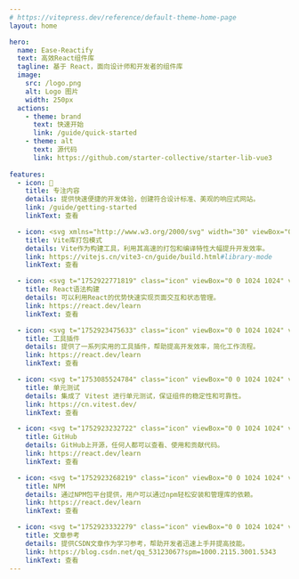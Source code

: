 ```yaml
---
# https://vitepress.dev/reference/default-theme-home-page
layout: home

hero:
  name: Ease-Reactify
  text: 高效React组件库
  tagline: 基于 React，面向设计师和开发者的组件库
  image:
    src: /logo.png
    alt: Logo 图片
    width: 250px
  actions:
    - theme: brand
      text: 快速开始
      link: /guide/quick-started
    - theme: alt
      text: 源代码
      link: https://github.com/starter-collective/starter-lib-vue3
      
features:
  - icon: 📝
    title: 专注内容
    details: 提供快速便捷的开发体验，创建符合设计标准、美观的响应式网站。
    link: /guide/getting-started
    linkText: 查看

  - icon: <svg xmlns="http://www.w3.org/2000/svg" width="30" viewBox="0 0 256 256.32"><defs><linearGradient id="a" x1="-.828%" x2="57.636%" y1="7.652%" y2="78.411%"><stop offset="0%" stop-color="#41D1FF"/><stop offset="100%" stop-color="#BD34FE"/></linearGradient><linearGradient id="b" x1="43.376%" x2="50.316%" y1="2.242%" y2="89.03%"><stop offset="0%" stop-color="#FFEA83"/><stop offset="8.333%" stop-color="#FFDD35"/><stop offset="100%" stop-color="#FFA800"/></linearGradient></defs><path fill="url(#a)" d="M255.153 37.938 134.897 252.976c-2.483 4.44-8.862 4.466-11.382.048L.875 37.958c-2.746-4.814 1.371-10.646 6.827-9.67l120.385 21.517a6.537 6.537 0 0 0 2.322-.004l117.867-21.483c5.438-.991 9.574 4.796 6.877 9.62Z"/><path fill="url(#b)" d="M185.432.063 96.44 17.501a3.268 3.268 0 0 0-2.634 3.014l-5.474 92.456a3.268 3.268 0 0 0 3.997 3.378l24.777-5.718c2.318-.535 4.413 1.507 3.936 3.838l-7.361 36.047c-.495 2.426 1.782 4.5 4.151 3.78l15.304-4.649c2.372-.72 4.652 1.36 4.15 3.788l-11.698 56.621c-.732 3.542 3.979 5.473 5.943 2.437l1.313-2.028 72.516-144.72c1.215-2.423-.88-5.186-3.54-4.672l-25.505 4.922c-2.396.462-4.435-1.77-3.759-4.114l16.646-57.705c.677-2.35-1.37-4.583-3.769-4.113Z"/></svg>
    title: Vite库打包模式
    details: Vite作为构建工具，利用其高速的打包和编译特性大幅提升开发效率。
    link: https://vitejs.cn/vite3-cn/guide/build.html#library-mode
    linkText: 查看

  - icon: <svg t="1752922771819" class="icon" viewBox="0 0 1024 1024" version="1.1" xmlns="http://www.w3.org/2000/svg" p-id="1496" width="32" height="32"><path d="M512 431.36c43.946667 0 79.786667 35.84 79.786667 80.64 0 42.666667-35.84 78.933333-79.786667 78.933333S432.213333 554.666667 432.213333 512c0-44.8 35.84-80.64 79.786667-80.64M314.453333 853.333333c26.88 16.213333 85.76-8.533333 153.6-72.533333-22.186667-25.173333-43.946667-52.48-64.426666-81.066667a968.533333 968.533333 0 0 1-102.4-15.36c-21.76 91.306667-13.653333 154.026667 13.226666 168.96m30.293334-244.906666l-12.373334-21.76c-4.693333 12.373333-9.386667 24.746667-12.373333 36.693333 11.52 2.56 24.32 4.693333 37.546667 6.826667l-12.8-21.76m279.04-32.426667l34.56-64-34.56-64c-12.8-22.613333-26.453333-42.666667-38.826667-62.72C561.92 384 537.6 384 512 384s-49.92 0-72.96 1.28c-12.373333 20.053333-26.026667 40.106667-38.826667 62.72L365.653333 512l34.56 64c12.8 22.613333 26.453333 42.666667 38.826667 62.72 23.04 1.28 47.36 1.28 72.96 1.28s49.92 0 72.96-1.28c12.373333-20.053333 26.026667-40.106667 38.826667-62.72M512 289.28c-8.106667 9.386667-16.64 19.2-25.173333 30.72h50.346666c-8.533333-11.52-17.066667-21.333333-25.173333-30.72m0 445.44c8.106667-9.386667 16.64-19.2 25.173333-30.72h-50.346666c8.533333 11.52 17.066667 21.333333 25.173333 30.72M709.12 170.666667c-26.453333-16.213333-85.333333 8.533333-153.173333 72.533333 22.186667 25.173333 43.946667 52.48 64.426666 81.066667 34.986667 3.413333 69.546667 8.533333 102.4 15.36 21.76-91.306667 13.653333-154.026667-13.653333-168.96m-29.866667 244.906666l12.373334 21.76c4.693333-12.373333 9.386667-24.746667 12.373333-36.693333-11.52-2.56-24.32-4.693333-37.546667-6.826667l12.8 21.76m61.866667-300.8c62.72 35.84 69.546667 130.133333 43.093333 240.213334 108.373333 32 186.453333 84.906667 186.453334 157.013333s-78.08 125.013333-186.453334 157.013333c26.453333 110.08 19.626667 204.373333-43.093333 240.213334-62.293333 35.84-147.2-5.12-229.12-83.2-81.92 78.08-166.826667 119.04-229.546667 83.2-62.293333-35.84-69.12-130.133333-42.666666-240.213334-108.373333-32-186.453333-84.906667-186.453334-157.013333s78.08-125.013333 186.453334-157.013333c-26.453333-110.08-19.626667-204.373333 42.666666-240.213334 62.72-35.84 147.626667 5.12 229.546667 83.2 81.92-78.08 166.826667-119.04 229.12-83.2M728.746667 512c14.506667 32 27.306667 64 37.973333 96.426667 89.6-26.88 139.946667-65.28 139.946667-96.426667s-50.346667-69.546667-139.946667-96.426667c-10.666667 32.426667-23.466667 64.426667-37.973333 96.426667M295.253333 512c-14.506667-32-27.306667-64-37.973333-96.426667-89.6 26.88-139.946667 65.28-139.946667 96.426667s50.346667 69.546667 139.946667 96.426667c10.666667-32.426667 23.466667-64.426667 37.973333-96.426667m384 96.426667l-12.8 21.76c13.226667-2.133333 26.026667-4.266667 37.546667-6.826667-2.986667-11.946667-7.68-24.32-12.373333-36.693333l-12.373334 21.76m-123.306666 172.373333c67.84 64 126.72 88.746667 153.173333 72.533333 27.306667-14.933333 35.413333-77.653333 13.653333-168.96-32.853333 6.826667-67.413333 11.946667-102.4 15.36-20.48 28.586667-42.24 55.893333-64.426666 81.066667M344.746667 415.573333l12.8-21.76c-13.226667 2.133333-26.026667 4.266667-37.546667 6.826667 2.986667 11.946667 7.68 24.32 12.373333 36.693333l12.373334-21.76m123.306666-172.373333C400.213333 179.2 341.333333 154.453333 314.453333 170.666667c-26.88 14.933333-34.986667 77.653333-13.226666 168.96a968.533333 968.533333 0 0 1 102.4-15.36c20.48-28.586667 42.24-55.893333 64.426666-81.066667z" fill="#00BCD4" p-id="1497"></path></svg>
    title: React语法构建
    details: 可以利用React的优势快速实现页面交互和状态管理。
    link: https://react.dev/learn
    linkText: 查看

  - icon: <svg t="1752923475633" class="icon" viewBox="0 0 1024 1024" version="1.1" xmlns="http://www.w3.org/2000/svg" p-id="10931" width="32" height="32"><path d="M569.81 960H454.19c-39.84 0-72.26-32.42-72.26-72.26v-69.83c-24.67-10.51-47.93-24.05-69.56-40.46l-60.74 35.06c-34.52 19.93-78.76 8.06-98.71-26.41l-57.8-100.16c-19.93-34.51-8.06-78.78 26.45-98.71l60.59-34.97c-1.69-13.51-2.54-26.97-2.54-40.26s0.85-26.74 2.54-40.25l-60.59-34.99c-16.71-9.63-28.68-25.21-33.67-43.86-5-18.64-2.43-38.1 7.21-54.83l57.82-100.13c19.93-34.48 64.19-46.35 98.68-26.46l60.77 35.07c21.64-16.4 44.89-29.93 69.56-40.45v-69.84c0-39.84 32.42-72.26 72.26-72.26h115.61c39.84 0 72.26 32.42 72.26 72.26v69.84c24.67 10.51 47.93 24.05 69.56 40.45l60.74-35.06c34.53-19.9 78.76-8.02 98.71 26.42l57.81 100.16c9.65 16.72 12.22 36.19 7.23 54.83-5 18.66-16.96 34.24-33.7 43.88l-60.56 34.97c1.69 13.51 2.54 26.96 2.54 40.25s-0.85 26.76-2.54 40.26l60.59 34.96c34.51 19.94 46.38 64.21 26.46 98.72l-57.82 100.13c-19.96 34.49-64.26 46.36-98.71 26.43l-60.74-35.06c-21.64 16.41-44.89 29.95-69.56 40.46v69.83c-0.02 39.85-32.43 72.27-72.27 72.27z m-101.16-86.71h86.71V755.94l30.36-9.54c34.03-10.68 65.02-28.71 92.1-53.57l23.44-21.49 101.97 58.86 43.35-75.09-101.75-58.74 6.87-31.03c3.97-17.95 5.98-35.9 5.98-53.33s-2.02-35.37-5.98-53.32l-6.87-31.02 101.74-58.75-43.35-75.11-101.95 58.86-23.44-21.49c-27.07-24.85-58.06-42.86-92.1-53.56l-30.36-9.54V150.71h-86.71v117.36l-30.36 9.54c-34.04 10.7-65.03 28.71-92.1 53.56l-23.44 21.49-101.97-58.86-43.35 75.11 101.74 58.75-6.87 31.02c-3.97 17.95-5.98 35.89-5.98 53.32s2.02 35.38 5.98 53.33l6.87 31.03-101.75 58.74 43.35 75.09 101.97-58.86 23.44 21.49c27.08 24.87 58.07 42.89 92.1 53.57l30.36 9.54v117.36z m390.43-210.97h0.28-0.28z" fill="#1296db" p-id="10932"></path><path d="M512 642.06c-71.72 0-130.06-58.34-130.06-130.06S440.28 381.94 512 381.94 642.06 440.28 642.06 512 583.72 642.06 512 642.06z m0-173.41c-23.91 0-43.35 19.45-43.35 43.35 0 23.91 19.45 43.35 43.35 43.35 23.91 0 43.35-19.45 43.35-43.35 0.01-23.91-19.44-43.35-43.35-43.35z" fill="#1296db" p-id="10933"></path></svg>
    title: 工具插件
    details: 提供了一系列实用的工具插件，帮助提高开发效率，简化工作流程。
    link: https://react.dev/learn
    linkText: 查看

  - icon: <svg t="1753085524784" class="icon" viewBox="0 0 1024 1024" version="1.1" xmlns="http://www.w3.org/2000/svg" p-id="1512" width="32" height="32"><path d="M749.878303 355.321794l-224.274618 324.272873a19.307055 19.307055 0 0 1-31.793649-0.049649 19.108461 19.108461 0 0 1-3.30783-11.73566l8.973964-179.032437-144.905309-30.732412A19.257406 19.257406 0 0 1 340.712727 446.401939a19.083636 19.083636 0 0 1 2.048-17.966545l224.268412-324.266667a19.344291 19.344291 0 0 1 22.043928-7.316945c3.971879 1.334303 7.391418 3.916024 9.749721 7.366594 2.358303 3.444364 3.518836 7.571394 3.30783 11.729454l-8.973963 179.038643 144.905309 30.726206c3.096824 0.657842 5.982642 2.066618 8.403006 4.096a19.089842 19.089842 0 0 1 3.413333 25.519321z" fill="#FFCA28" p-id="1513"></path><path d="M515.022352 951.637333a45.279418 45.279418 0 0 1-32.110158-13.299588l-211.912146-211.899733a45.397333 45.397333 0 0 1 32.128776-77.433018 45.428364 45.428364 0 0 1 32.085334 13.212703l179.808194 179.789576 391.714133-391.695515a45.403539 45.403539 0 0 1 64.214109 64.214109l-423.824291 423.811878a45.22977 45.22977 0 0 1-32.103951 13.299588z" fill="#689F38" p-id="1514"></path><path d="M514.83617 951.637333a45.279418 45.279418 0 0 0 32.110157-13.299588l211.912146-211.899733a45.384921 45.384921 0 0 0-0.086885-64.127224 45.428364 45.428364 0 0 0-64.13343-0.093091l-179.808194 179.789576L123.11583 450.311758A45.409745 45.409745 0 0 0 58.901721 514.525867l423.830497 423.811878a45.242182 45.242182 0 0 0 32.103952 13.299588z" fill="#689F38" fill-opacity=".502" p-id="1515"></path></svg>
    title: 单元测试
    details: 集成了 Vitest 进行单元测试，保证组件的稳定性和可靠性。
    link: https://cn.vitest.dev/
    linkText: 查看

  - icon: <svg t="1752923232722" class="icon" viewBox="0 0 1024 1024" version="1.1" xmlns="http://www.w3.org/2000/svg" p-id="4640" width="32" height="32"><path d="M512 0C229.283787 0 0.142041 234.942803 0.142041 524.867683c0 231.829001 146.647305 428.553077 350.068189 497.952484 25.592898 4.819996 34.976961-11.38884 34.976961-25.294314 0-12.45521-0.469203-45.470049-0.725133-89.276559-142.381822 31.735193-172.453477-70.380469-172.453477-70.380469-23.246882-60.569859-56.816233-76.693384-56.816234-76.693385-46.493765-32.58829 3.540351-31.948468 3.540351-31.948467 51.356415 3.71097 78.356923 54.086324 78.356923 54.086324 45.683323 80.19108 119.817417 57.072162 148.993321 43.593236 4.649376-33.91059 17.915029-57.029508 32.50298-70.167195-113.675122-13.222997-233.151301-58.223843-233.1513-259.341366 0-57.285437 19.919806-104.163095 52.678715-140.846248-5.246544-13.265652-22.820334-66.626844 4.990615-138.884127 0 0 42.996069-14.076094 140.760939 53.787741 40.863327-11.644769 84.627183-17.445825 128.177764-17.6591 43.465272 0.213274 87.271782 6.014331 128.135109 17.6591 97.679561-67.906489 140.59032-53.787741 140.59032-53.787741 27.938914 72.257282 10.407779 125.618474 5.118579 138.884127 32.844219 36.683154 52.593405 83.560812 52.593405 140.846248 0 201.586726-119.646798 245.990404-233.663158 258.957473 18.341577 16.208835 34.721032 48.199958 34.721032 97.210357 0 70.167195-0.639822 126.7275-0.639823 143.960051 0 14.033439 9.213443 30.370239 35.190235 25.209005 203.250265-69.527373 349.769606-266.123484 349.769605-497.867175C1023.857959 234.942803 794.673558 0 512 0" fill="#3E75C3" p-id="4641"></path></svg>
    title: GitHub
    details: GitHub上开源，任何人都可以查看、使用和贡献代码。
    link: https://react.dev/learn
    linkText: 查看

  - icon: <svg t="1752923268219" class="icon" viewBox="0 0 1024 1024" version="1.1" xmlns="http://www.w3.org/2000/svg" p-id="5698" width="32" height="32"><path d="M117.149737 906.850263V117.160081h789.690182v789.690182z m148.521374-641.706667v492.533657h248.873374V367.843556h145.025293v389.906101h98.735321V265.143596z" fill="#CB3837" p-id="5699"></path></svg>
    title: NPM
    details: 通过NPM包平台提供，用户可以通过npm轻松安装和管理库的依赖。
    link: https://react.dev/learn
    linkText: 查看

  - icon: <svg t="1752923332279" class="icon" viewBox="0 0 1024 1024" version="1.1" xmlns="http://www.w3.org/2000/svg" p-id="6950" width="32" height="32"><path d="M512 0c282.784 0 512 229.216 512 512s-229.216 512-512 512S0 794.784 0 512 229.216 0 512 0z m189.952 752l11.2-108.224c-31.904 9.536-100.928 16.128-147.712 16.128-134.464 0-205.728-47.296-195.328-146.304 11.584-110.688 113.152-145.696 232.64-145.696 54.784 0 122.432 8.8 151.296 18.336L768 272.704C724.544 262.24 678.272 256 599.584 256c-203.2 0-388.704 94.88-406.4 263.488C178.336 660.96 303.584 768 535.616 768c80.672 0 138.464-6.432 166.336-16z" fill="#CE000D" p-id="6951"></path></svg>
    title: 文章参考
    details: 提供CSDN文章作为学习参考，帮助开发者迅速上手并提高技能。
    link: https://blog.csdn.net/qq_53123067?spm=1000.2115.3001.5343
    linkText: 查看
---
```

